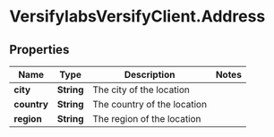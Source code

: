 # VersifylabsVersifyClient.Address

## Properties

Name | Type | Description | Notes
------------ | ------------- | ------------- | -------------
**city** | **String** | The city of the location | 
**country** | **String** | The country of the location | 
**region** | **String** | The region of the location | 


